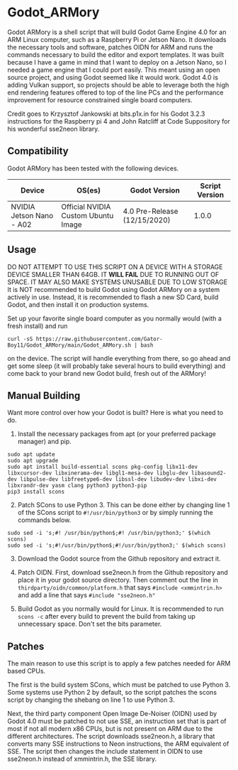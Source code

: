 # Godot_ARMory
Godot ARMory is a shell script that will build Godot Game Engine 4.0 for an ARM Linux computer, such as a Raspberry Pi or Jetson Nano. It downloads the necessary tools and software, patches OIDN for ARM and runs the commands necessary to build the editor and export templates. It was built because I have a game in mind that I want to deploy on a Jetson Nano, so I needed a game engine that I could port easily. This meant using an open source project, and using Godot seemed like it would work. Godot 4.0 is adding Vulkan support, so projects should be able to leverage both the high end rendering features offered to top of the line PCs and the performance improvement for resource constrained single board computers.

Credit goes to Krzysztof Jankowski at bits.p1x.in for his Godot 3.2.3 instructions for the Raspberry pi 4 and John Ratcliff at Code Suppository for his wonderful sse2neon library.

## Compatibility
Godot ARMory has been tested with the following devices.

| Device | OS(es) | Godot Version | Script Version |
| --- | --- | --- | --- |
| NVIDIA Jetson Nano - A02 | Official NVIDIA Custom Ubuntu Image | 4.0 Pre-Release (12/15/2020) | 1.0.0

## Usage
DO NOT ATTEMPT TO USE THIS SCRIPT ON A DEVICE WITH A STORAGE DEVICE SMALLER THAN 64GB. IT **WILL FAIL** DUE TO RUNNING OUT OF SPACE. IT MAY ALSO MAKE SYSTEMS UNUSABLE DUE TO LOW STORAGE
It is NOT recommended to build Godot using Godot ARMory on a system actively in use. Instead, it is recommended to flash a new SD Card, build Godot, and then install it on production systems.

Set up your favorite single board computer as you normally would (with a fresh install) and run 
```
curl -sS https://raw.githubusercontent.com/Gator-Boy11/Godot_ARMory/main/Godot_ARMory.sh | bash
```
on the device. The script will handle everything from there, so go ahead and get some sleep (it will probably take several hours to build everything) and come back to your brand new Godot build, fresh out of the ARMory!

## Manual Building
Want more control over how your Godot is built? Here is what you need to do.

1. Install the necessary packages from apt (or your preferred package manager) and pip.  
```
sudo apt update  
sudo apt upgrade  
sudo apt install build-essential scons pkg-config libx11-dev libxcursor-dev libxinerama-dev libgl1-mesa-dev libglu-dev libasound2-dev libpulse-dev libfreetype6-dev libssl-dev libudev-dev libxi-dev libxrandr-dev yasm clang python3 python3-pip  
pip3 install scons
```
2. Patch SCons to use Python 3. This can be done either by changing line 1 of the SCons script to `#!/usr/bin/python3` or by simply running the commands below.
```
sudo sed -i 's;#! /usr/bin/python$;#! /usr/bin/python3;' $(which scons)
sudo sed -i 's;#!/usr/bin/python$;#!/usr/bin/python3;' $(which scons)
```
3. Download the Godot source from the Github repository and extract it.

4. Patch OIDN. First, download sse2neon.h from the Github repository and place it in your godot source directory. Then comment out the line in `thirdparty/oidn/common/platform.h` that says `#include <xmmintrin.h>` and add a line that says `#include "sse2neon.h"`

5. Build Godot as you normally would for Linux. It is recommended to run `scons -c` after every build to prevent the build from taking up unnecessary space. Don't set the bits parameter.

## Patches
The main reason to use this script is to apply a few patches needed for ARM based CPUs.

The first is the build system SCons, which must be patched to use Python 3. Some systems use Python 2 by default, so the script patches the scons script by changing the shebang on line 1 to use Python 3.

Next, the third party component Open Image De-Noiser (OIDN) used by Godot 4.0 must be patched to not use SSE, an instruction set that is part of most if not all modern x86 CPUs, but is not present on ARM due to the different architectures. The script downloads sse2neon.h, a library that converts many SSE instructions to Neon instructions, the ARM equivalent of SSE. The script then changes the include statement in OIDN to use sse2neon.h instead of xmmintrin.h, the SSE library.

